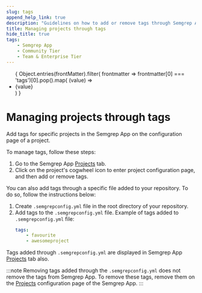 ```yaml
---
slug: tags
append_help_link: true
description: "Guidelines on how to add or remove tags through Semgrep App and semgrepconfig.yml file."
title: Managing projects through tags
hide_title: true
tags:
    - Semgrep App
    - Community Tier
    - Team & Enterprise Tier
---
```


<ul id="tag__badge-list">
{
Object.entries(frontMatter).filter(
    frontmatter => frontmatter[0] === 'tags')[0].pop().map(
    (value) => <li class='tag__badge-item'>{value}</li> )
}
</ul>

# Managing projects through tags

Add tags for specific projects in the Semgrep App on the configuration page of a project.

To manage tags, follow these steps:
1. Go to the Semgrep App [Projects](https://semgrep.dev/orgs/-/projects) tab.
2. Click on the project's <i class="fa-solid fa-gear"></i> cogwheel icon to enter project configuration page, and then add or remove tags.

You can also add tags through a specific file added to your repository. To do so, follow the instructions below:
1. Create `.semgrepconfig.yml` file in the root directory of your repository.
2. Add tags to the `.semgrepconfig.yml` file. Example of tags added to `.semgrepconfig.yml` file:
    ```yaml
    tags:
        - favourite
        - awesomeproject
    ```

Tags added through `.semgrepconfig.yml` are displayed in Semgrep App [Projects](https://semgrep.dev/orgs/-/projects) tab also.

:::note
Removing tags added through the `.semgrepconfig.yml` does not remove the tags from Semgrep App. To remove these tags, remove them on the [Projects](https://semgrep.dev/orgs/-/projects) configuration page of the Semgrep App.
:::

<MoreHelp />
